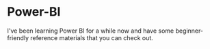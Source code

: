 # Power-BI
I've been learning Power BI for a while now and have some beginner-friendly reference materials that you can check out.
